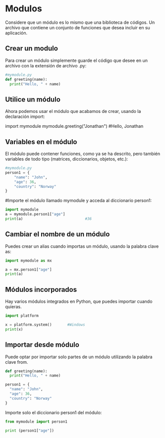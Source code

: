 # Modulos
Considere que un módulo es lo mismo que una biblioteca de códigos.
Un archivo que contiene un conjunto de funciones que desea incluir en su aplicación.

## Crear un modulo
Para crear un módulo simplemente guarde el código que desee en un archivo con la extensión de archivo .py:
```python
#mymodule.py
def greeting(name):
  print("Hello, " + name)
```
## Utilice un módulo
Ahora podemos usar el módulo que acabamos de crear, usando la declaración import:

import mymodule
mymodule.greeting("Jonathan")		#Hello, Jonathan

## Variables en el módulo
El módulo puede contener funciones, como ya se ha descrito, pero también variables de todo tipo (matrices, diccionarios, objetos, etc.):
```python
#mymodule.py
person1 = {
	"name": "John",
	"age": 36,
	"country": "Norway"
}
```
#Importe el módulo llamado mymodule y acceda al diccionario person1:
```python
import mymodule
a = mymodule.person1["age"]
print(a)							#36
```
## Cambiar el nombre de un módulo

Puedes crear un alias cuando importas un módulo, usando la palabra clave as:
```python
import mymodule as mx

a = mx.person1["age"]
print(a)
```
## Módulos incorporados
Hay varios módulos integrados en Python, que puedes importar cuando quieras.
```python
import platform

x = platform.system()		#Windows
print(x)
```
## Importar desde módulo
Puede optar por importar solo partes de un módulo utilizando la palabra clave from.
```python
def greeting(name):
  print("Hello, " + name)

person1 = {
  "name": "John",
  "age": 36,
  "country": "Norway"
}
```
Importe solo el diccionario person1 del módulo:
```python
from mymodule import person1

print (person1["age"])
```